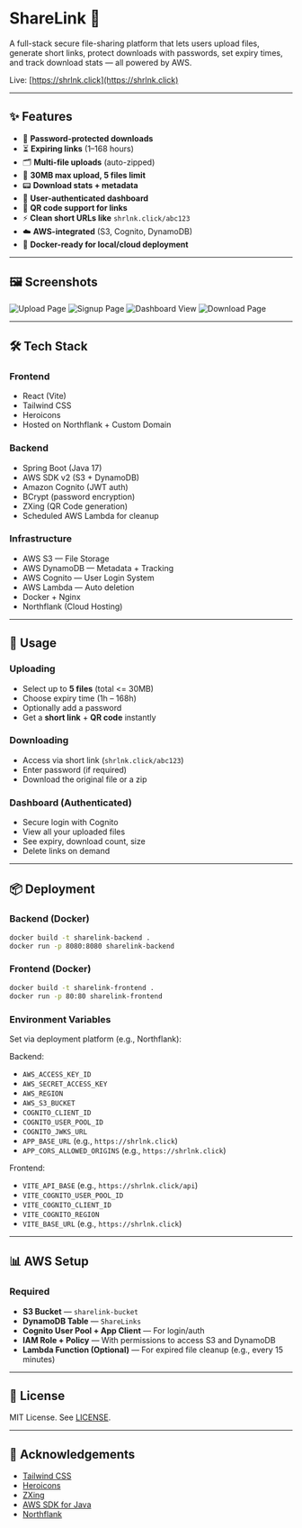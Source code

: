 # ShareLink 🔗

A full-stack secure file-sharing platform that lets users upload files, generate short links, protect downloads with passwords, set expiry times, and track download stats — all powered by AWS.

Live: [https://shrlnk.click](https://shrlnk.click)

---

## ✨ Features

- 🔐 **Password-protected downloads**
- ⏳ **Expiring links** (1–168 hours)
- 🗂️ **Multi-file uploads** (auto-zipped)
- 📆 **30MB max upload, 5 files limit**
- 📟 **Download stats + metadata**
- 👤 **User-authenticated dashboard**
- 📱 **QR code support for links**
- ⚡ **Clean short URLs like** `shrlnk.click/abc123`
- ☁️ **AWS-integrated** (S3, Cognito, DynamoDB)
- 🐳 **Docker-ready for local/cloud deployment**


---

## 🖼️ Screenshots

![Upload Page](./assets/screenshots/upload.png)
![Signup Page](./assets/screenshots/signup.png)
![Dashboard View](./assets/screenshots/dashboard.png)
![Download Page](./assets/screenshots/download.png)

---

## 🛠️ Tech Stack

### Frontend

- React (Vite)
- Tailwind CSS
- Heroicons
- Hosted on Northflank + Custom Domain

### Backend

- Spring Boot (Java 17)
- AWS SDK v2 (S3 + DynamoDB)
- Amazon Cognito (JWT auth)
- BCrypt (password encryption)
- ZXing (QR Code generation)
- Scheduled AWS Lambda for cleanup

### Infrastructure

- AWS S3 — File Storage
- AWS DynamoDB — Metadata + Tracking
- AWS Cognito — User Login System
- AWS Lambda — Auto deletion
- Docker + Nginx
- Northflank (Cloud Hosting)

---

## 🚀 Usage

### Uploading

- Select up to **5 files** (total <= 30MB)
- Choose expiry time (1h – 168h)
- Optionally add a password
- Get a **short link** + **QR code** instantly

### Downloading

- Access via short link (`shrlnk.click/abc123`)
- Enter password (if required)
- Download the original file or a zip

### Dashboard (Authenticated)

- Secure login with Cognito
- View all your uploaded files
- See expiry, download count, size
- Delete links on demand

---

## 📦 Deployment

### Backend (Docker)

```bash
docker build -t sharelink-backend .
docker run -p 8080:8080 sharelink-backend
```

### Frontend (Docker)

```bash
docker build -t sharelink-frontend .
docker run -p 80:80 sharelink-frontend
```

### Environment Variables

Set via deployment platform (e.g., Northflank):

Backend:

- `AWS_ACCESS_KEY_ID`
- `AWS_SECRET_ACCESS_KEY`
- `AWS_REGION`
- `AWS_S3_BUCKET`
- `COGNITO_CLIENT_ID`
- `COGNITO_USER_POOL_ID`
- `COGNITO_JWKS_URL`
- `APP_BASE_URL` (e.g., `https://shrlnk.click`)
- `APP_CORS_ALLOWED_ORIGINS` (e.g., `https://shrlnk.click`)

Frontend:

- `VITE_API_BASE` (e.g., `https://shrlnk.click/api`)
- `VITE_COGNITO_USER_POOL_ID`
- `VITE_COGNITO_CLIENT_ID`
- `VITE_COGNITO_REGION`
- `VITE_BASE_URL` (e.g., `https://shrlnk.click`)

---

## 📊 AWS Setup

### Required

- **S3 Bucket** — `sharelink-bucket`
- **DynamoDB Table** — `ShareLinks`
- **Cognito User Pool + App Client** — For login/auth
- **IAM Role + Policy** — With permissions to access S3 and DynamoDB
- **Lambda Function (Optional)** — For expired file cleanup (e.g., every 15 minutes)

---

## 📄 License

MIT License. See [LICENSE](LICENSE).

---

## 🙌 Acknowledgements

- [Tailwind CSS](https://tailwindcss.com/)
- [Heroicons](https://heroicons.com/)
- [ZXing](https://github.com/zxing)
- [AWS SDK for Java](https://docs.aws.amazon.com/sdk-for-java/)
- [Northflank](https://northflank.com/)


